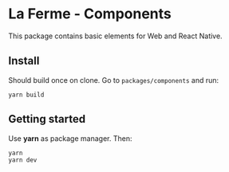 # La Ferme - Components

This package contains basic elements for Web and React Native.

## Install

Should build once on clone. Go to `packages/components` and run:

```
yarn build
```

## Getting started

Use **yarn** as package manager. Then:

```
yarn
yarn dev
```
